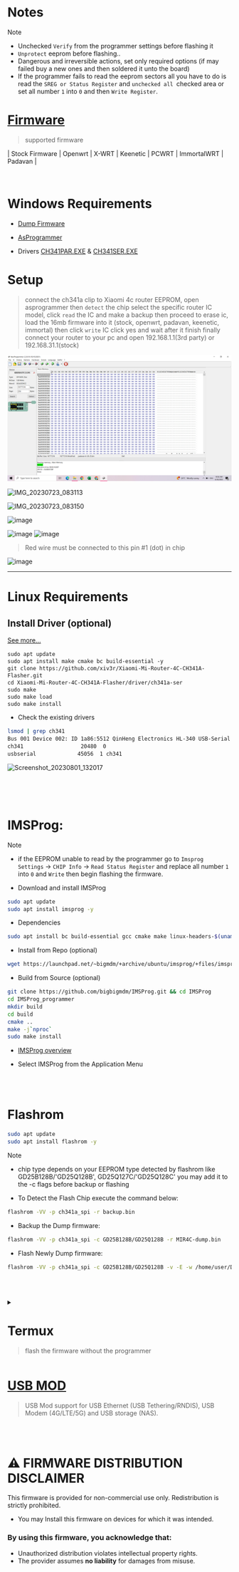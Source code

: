 # Notes
> [!Note]
> - Unchecked `Verify` from the programmer settings before flashing it
> - `Unprotect` eeprom before flashing..
> - Dangerous and irreversible actions, set only required options (if may failed buy a new ones and then soldered it unto the board)
> - If the programmer fails to read the eeprom sectors all you have to do is read the `SREG or Status Register` and `unchecked all `checked area or set all number `1` into `0` and then `Write Register`.

# [Firmware](https://github.com/xiv3r/Xiaomi-Mi-Router-4C-CH341A-Flasher/releases/tag/V1)
> supported firmware

| Stock Firmware | Openwrt | X-WRT | Keenetic | PCWRT | ImmortalWRT | Padavan |

<br>

# Windows Requirements

- [Dump Firmware](https://github.com/xiv3r/Xiaomi-Router-4C-CH341A-flasher/releases/tag/V1)

- [AsProgrammer](https://github.com/nofeletru/UsbAsp-flash/releases)

- Drivers [CH341PAR.EXE](https://raw.githubusercontent.com/xiv3r/Xiaomi-Mi-Router-4C-CH341A-Flasher/main/CH341PAR.EXE) & [CH341SER.EXE](https://raw.githubusercontent.com/xiv3r/Xiaomi-Mi-Router-4C-CH341A-Flasher/main/CH341SER.EXE)

# Setup
> connect the ch341a clip to Xiaomi 4c router EEPROM, open asprogrammer then `detect` the chip select the specific router IC model, click `read` the IC and make a backup then proceed to erase ic, load the 16mb firmware into it (stock, openwrt, padavan, keenetic, immortal) then click `write` IC click yes and wait after it finish finally connect your router to your pc and open 192.168.1.1(3rd party) or 192.168.31.1(stock)

![image](https://github.com/xiv3r/Xiaomi-Mi-Router-4C-CH341A-Flasher/blob/main/src/prog.png)


![IMG_20230723_083113](https://github.com/xiv3r/Xiaomi-Router-4C-CH34A-flash-firmware/assets/117867334/8c399a16-f7a1-4e77-b900-d4bfa674f79d)


![IMG_20230723_083150](https://github.com/xiv3r/Xiaomi-Router-4C-CH34A-flash-firmware/assets/117867334/bf2053cc-a585-41b9-b8a0-b150ddcbd87e)


![image](https://github.com/xiv3r/Xiaomi-Router-4C-CH34A-flash-firmware/assets/117867334/32c84a15-dd5d-43b0-87b1-6be5aeccad41)

![image](https://github.com/xiv3r/Xiaomi-Router-4C-CH34A-flash-firmware/assets/117867334/76807418-5626-4829-a0f4-aebe305701ba)
![image](https://github.com/xiv3r/Xiaomi-Router-4C-CH34A-flash-firmware/assets/117867334/5621d78b-b314-4ba8-8fec-1badffd65141)

> Red wire must be connected to this pin #1 (dot) in chip

![image](https://github.com/xiv3r/Xiaomi-Router-4C-CH34A-flash-firmware/assets/117867334/466c5aad-61c9-498a-bd1e-c9171fe64c86)


--------------------
# Linux Requirements

## Install Driver (optional)
[See more...](https://github.com/WCHSoftGroup/ch341ser_linux)
```
sudo apt update
sudo apt install make cmake bc build-essential -y
git clone https://github.com/xiv3r/Xiaomi-Mi-Router-4C-CH341A-Flasher.git
cd Xiaomi-Mi-Router-4C-CH341A-Flasher/driver/ch341a-ser
sudo make
sudo make load
sudo make install
```
- Check the existing drivers
```sh
lsmod | grep ch341
Bus 001 Device 002: ID 1a86:5512 QinHeng Electronics HL-340 USB-Serial adapter
ch341                  20480  0
usbserial             45056  1 ch341
```
![Screenshot_20230801_132017](https://github.com/xiv3r/Xiaomi-Router-4C-CH341A-flasher/assets/117867334/fc367842-6724-4f66-80a5-6409bd93190b)

<br><br></br>

# IMSProg:

> [!Note]
> - if the EEPROM unable to read by the programmer go to `Imsprog Settings` -> `CHIP Info` -> `Read Status Register` and replace all number `1` into `0` and `Write` then begin flashing the firmware.

- Download and install IMSProg
```sh
sudo apt update
sudo apt install imsprog -y
```

- Dependencies
```sh
sudo apt install bc build-essential gcc cmake make linux-headers-$(uname -r) cmake g++ libusb-1.0-0-dev qtbase5-dev qttools5-dev pkgconf systemd-dev udev zenity wget -y
```
- Install from Repo (optional)
```sh
wget https://launchpad.net/~bigmdm/+archive/ubuntu/imsprog/+files/imsprog_1.4.4-4_amd64.deb -O imsprog.deb && sudo dpkg -i imsprog.deb && sudo apt --fix-broken install -y && sudo dpkg --configure -a
```
- Build from Source (optional)
```sh
git clone https://github.com/bigbigmdm/IMSProg.git && cd IMSProg
cd IMSProg_programmer
mkdir build
cd build
cmake ..
make -j`nproc`
sudo make install
```
- [IMSProg overview](https://github.com/bigbigmdm/IMSProg)

- Select IMSProg from the Application Menu

<br>
<br>

# Flashrom
```sh
sudo apt update
sudo apt install flashrom -y
```

> [!Note]
> - chip type depends on your EEPROM type detected by flashrom like GD25B128B/'GD25Q128B', GD25Q127C/'GD25Q128C' you may add it to the -c flags before backup or flashing

- To Detect the Flash Chip execute the command below:
```sh
flashrom -VV -p ch341a_spi -r backup.bin
```
- Backup the Dump firmware: 
```sh
flashrom -VV -p ch341a_spi -c GD25B128B/GD25Q128B -r MIR4C-dump.bin
```
- Flash Newly Dump firmware:
```sh
flashrom -VV -p ch341a_spi -c GD25B128B/GD25Q128B -v -E -w /home/user/Downloads/MIR4C-dump.bin
```
<br><br>


<details><summary>
 
# Termux
> flash the firmware without the programmer 

</summary>

## Requirements
- Access Point Router/CPE (Wired Bridge) (required) if `ALL` exist in the MTD partition tables
- CH341A Programmer (optional) if there's no `ALL` existed in the MTD partition tables
- Termux

• Dependencies:
```sh
pkg update && pkg upgrade -y && pkg install git wget python python-pip -y
```
## Notes
> [!Note]
> - To check mtd partitions `cat /proc/mtd`
> - If mtd `ALL` partition is found you can flash it easily, if not otherwise flash the eeprom with CH341a programmer
> - MTD `ALL` Partition can flash all 16MB dump firmware from the download section
> - Keenetic Breed `Programmer Firmware` can Flash all 16MB dump firmware from the download section
> - All 16MB firmware dump are stable for transitioning
> - You can use wget, scp, http fileserver to import firmware into `/tmp` directory and flash

## Method to import the firmware
> opt 1
  - `cd storage/downloads && scp 16mb_firmware.bin root@192.168.1.1:/tmp`
> opt 2
  - `cd storage/downloads && python3 -m http.server` (dhcp ip assign):8000 e.g: `wget 192.168.1.111:8000/16mb_firmware.bin`
> opt 3
  - `cd /tmp && wget https://github.com/xiv3r/Xiaomi-Mi-Router-4C-CH341A-Flasher/releases/download/V1/Full-KeeneticOS_4.1.7_MOD.bin`

## Flash
  - `mtd -e ALL -r write /tmp/16mb_firmware.bin ALL`

<br><br>

## Transition from Stock to other Firmware
• Using my Modified version of openwrt-invasion
```sh
termux-setup-storage && pkg update && pkg upgrade && pkg install curl && curl https://raw.githubusercontent.com/xiv3r/termux-openwrt-invasion/refs/heads/main/openwrt-invasion.sh | sh && cd openwrt-invasion
```

• `Reset` the Xiaomi 4C Router and configure with a password of `12345678`
```sh
python3 remote_command_execution_vulnerability.py
```

• Getting root access via Telnet
```sh
 telnet 192.168.31.1
```
  - login:`root`
  - password:`root`

- Download the firmware from [Here!](https://github.com/xiv3r/Xiaomi-Mi-Router-4C-CH341A-Flasher/releases/download/V1/)
   - e.g
```sh
cd /tmp && wget -O Keenetic.bin https://github.com/xiv3r/Xiaomi-Mi-Router-4C-CH341A-Flasher/releases/download/V1/Full-KeeneticOS_4.1.7_MOD.bin
```
## Flash
```sh
mtd -e ALL -r write /tmp/keenetic.bin ALL
```
- Wait for 15 minutes until the reboot will prompted
- Goto [192.168.1.1](http://192.168.1.1/)

## Openwrt/Xwrt/Immortalwrt/Pcwrt to Keenetic and other Firmware
- Import the [Xiaomi_4C_Router_Breed.bin](https://github.com/xiv3r/Xiaomi-Mi-Router-4C-CH341A-Flasher/blob/main/Xiaomi_4C_Router_Breed_Env_Variables.bin)
```sh
telnet 192.168.1.1
```
   - user:`root`
   - pass:`your admin password`
 
- Bootloader breed installation
```sh 
opkg update && opkg install kmod-mtd-rw && insmod mtd-rw i_want_a_brick=1
```
```sh
cd /tmp && wget -O breed.bin https://github.com/xiv3r/Xiaomi-Mi-Router-4C-CH341A-Flasher/blob/main/Xiaomi_4C_Router_Breed_Env_Variables.bin
```
## Flash
```sh
mtd -r write /tmp/breed.bin bootloader
```
- Router will reboot
- Goto 👉 [192.68.1.1](http://192.168.1.1) > `upgrade` > `Programmer firmware` > import `keenetic 16MB dump` from download 
<img src="https://github.com/xiv3r/Xiaomi-Mi-Router-4C-CH341A-Flasher/blob/main/src/backup.jpg">

- Unchecked `skip bootloader`
- Unchecked `skip eeprom`
- Upload

`OpenWRT WiFi tx power mod to 30dBm`
```sh
wget -qO- https://raw.githubusercontent.com/xiv3r/20dBm-30dBm-Xiaomi-Mi-4C-Router-Mod/refs/heads/main/mtd2-mod.sh | sh
```
<br><br>

## Keenetic to Openwrt and other Firmware
- Hold the reset button for 5 seconds while powering on the router
- Goto 👉[192.168.1.1](http://192.168.1.1) > `upgrade` > `programmer firmware` > import `openwrt 16MB dump` from download
<img src="https://github.com/xiv3r/Xiaomi-Mi-Router-4C-CH341A-Flasher/blob/main/src/backup.jpg">

- Unchecked `skip bootloader`
- Unchecked `skip eeprom`
- Apply

## Padavan to other Firmware
- `telnet 192.168.1.1` and login your credentials
- Import `16mb dump firmware.bin` to `/tmp`
- e.g ` cd /tmp && wget -O keenetic.bin https://github.com/xiv3r/Xiaomi-Mi-Router-4C-CH341A-Flasher/releases/download/V1/Full-KeeneticOS_4.1.7_MOD.bin`
## Flash
```sh
mtd -e ALL -r write /tmp/keenetic.bin ALL
```
</details>

# [USB MOD](https://github.com/xiv3r/Xiaomi-Mi-Router-4C-CH341A-Flasher/blob/main/src/USB-MOD.jpg)
> USB Mod support for USB Ethernet (USB Tethering/RNDIS), USB Modem (4G/LTE/5G) and USB storage (NAS).

<br><br>

# ⚠️ FIRMWARE DISTRIBUTION DISCLAIMER
This firmware is provided for non-commercial use only. Redistribution is strictly prohibited.
- You may Install this firmware on devices for which it was intended.  

### By using this firmware, you acknowledge that:  
- Unauthorized distribution violates intellectual property rights.  
- The provider assumes **no liability** for damages from misuse.  
